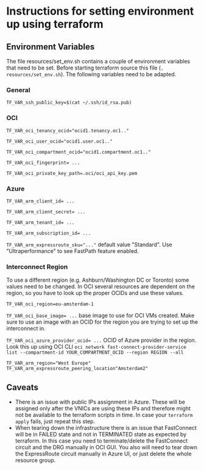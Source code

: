 # Instructions for setting environment up using terraform

## Environment Variables

The file resources/set_env.sh contains a couple of environment variables that need to be set. Before starting terraform source this file (`. resources/set_env.sh`). The following variables need to be adapted.

### General

`TF_VAR_ssh_public_key=$(cat ~/.ssh/id_rsa.pub)`

### OCI

`TF_VAR_oci_tenancy_ocid="ocid1.tenancy.oc1.."`

`TF_VAR_oci_user_ocid="ocid1.user.oc1.."`

`TF_VAR_oci_compartment_ocid="ocid1.compartment.oc1.."`

`TF_VAR_oci_fingerprint= ...`

`TF_VAR_oci_private_key_path=.oci/oci_api_key.pem`

### Azure

`TF_VAR_arm_client_id= ...`

`TF_VAR_arm_client_secret= ...`

`TF_VAR_arm_tenant_id= ...`

`TF_VAR_arm_subscription_id= ...`

`TF_VAR_arm_expressroute_sku="..."` default value "Standard". Use "Ultraperformance" to see FastPath feature enabled.

### Interconnect Region

To use a different region (e.g. Ashburn/Washington DC or Toronto) some values need to be changed. In OCI several resources are dependent on the region, so you have to look up the proper OCIDs and use these values. 

`TF_VAR_oci_region=eu-amsterdam-1`

`TF_VAR_oci_base_image= ...` base image to use for OCI VMs created. Make sure to use an image with an OCID for the region you are trying to set up the interconnect in.

`TF_VAR_oci_azure_provider_ocid= ...` OCID of Azure provider in the region. Look this up using OCI CLI `oci network fast-connect-provider-service list --compartment-id YOUR_COMPARTMENT_OCID --region REGION --all`

`TF_VAR_arm_region="West Europe"`
`TF_VAR_arm_expressroute_peering_location"Amsterdam2"`

## Caveats

- There is an issue with public IPs assignment in Azure. These will be assigned only after the VNICs are using these IPs and therefore might not be available to the terraform scripts in time. In case your `terraform apply` fails, just repeat this step.
- When tearing down the infrastructure there is an issue that FastConnect will be in FAILED state and not in TERMINATED state as expected by terraform. In this case you need to terminate/delete the FastConnect circuit and the DRG manually in OCI GUI. You also will need to tear down the ExpressRoute circuit manually in Azure UI, or just delete the whole resource group.

